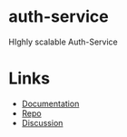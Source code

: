 # auth-service
HIghly scalable Auth-Service

# Links
- [Documentation](https://github.com/zawjen/organization/blob/main/requirements/zawjen-services/auth-service/welcome.md)
- [Repo](https://github.com/zawjen/auth-service)
- [Discussion](https://github.com/orgs/zawjen/discussions/3)

